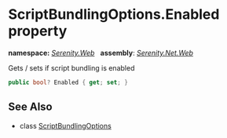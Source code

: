 # ScriptBundlingOptions.Enabled property
**namespace:** *[Serenity.Web](../../README.md#serenity.web-namespace)*   **assembly**: *[Serenity.Net.Web](../../README.md)*

Gets / sets if script bundling is enabled

```csharp
public bool? Enabled { get; set; }
```

## See Also

* class [ScriptBundlingOptions](../ScriptBundlingOptions.md)